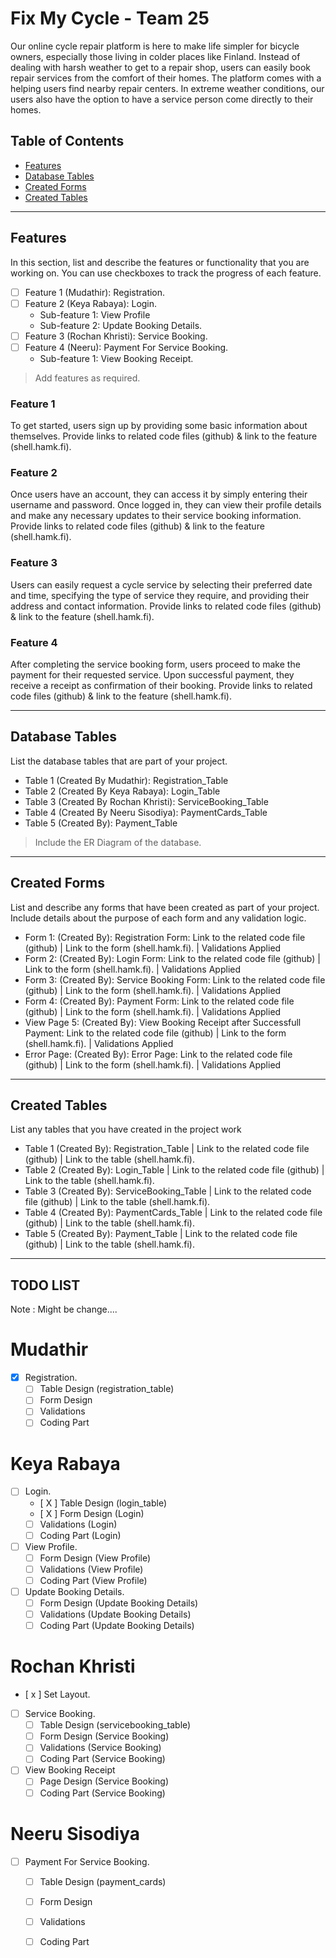 # Fix My Cycle - Team 25

Our online cycle repair platform is here to make life simpler for bicycle owners, especially those living in colder places like Finland. Instead of dealing with harsh weather to get to a repair shop, users can easily book repair services from the comfort of their homes. The platform comes with a helping users find nearby repair centers. In extreme weather conditions, our users also have the option to have a service person come directly to their homes.


## Table of Contents
- [Features](#features)
- [Database Tables](#database-tables)
- [Created Forms](#created-forms)
- [Created Tables](#created-tables)

---

## Features

In this section, list and describe the features or functionality that you are working on. You can use checkboxes to track the progress of each feature.

- [ ] Feature 1 (Mudathir): Registration. 
- [ ] Feature 2 (Keya Rabaya): Login.
  - Sub-feature 1: View Profile
  - Sub-feature 2: Update Booking Details.
- [ ] Feature 3 (Rochan Khristi): Service Booking.
- [ ] Feature 4 (Neeru): Payment For Service Booking.
  - Sub-feature 1: View Booking Receipt.

> Add features as required.

### Feature 1

To get started, users sign up by providing some basic information about themselves. Provide links to related code files (github) & link to the feature (shell.hamk.fi).

### Feature 2

Once users have an account, they can access it by simply entering their username and password. Once logged in, they can view their profile details and make any necessary updates to their service booking information. Provide links to related code files (github) & link to the feature (shell.hamk.fi).

### Feature 3

Users can easily request a cycle service by selecting their preferred date and time, specifying the type of service they require, and providing their address and contact information. Provide links to related code files (github) & link to the feature (shell.hamk.fi).

### Feature 4

After completing the service booking form, users proceed to make the payment for their requested service. Upon successful payment, they receive a receipt as confirmation of their booking. Provide links to related code files (github) & link to the feature (shell.hamk.fi).

---

## Database Tables

List the database tables that are part of your project. 

- Table 1 (Created By Mudathir): Registration_Table
- Table 2 (Created By Keya Rabaya): Login_Table
- Table 3 (Created By Rochan Khristi): ServiceBooking_Table
- Table 4 (Created By Neeru Sisodiya): PaymentCards_Table
- Table 5 (Created By): Payment_Table

> Include the ER Diagram of the database. 

---

## Created Forms

List and describe any forms that have been created as part of your project. Include details about the purpose of each form and any validation logic.

- Form 1: (Created By): Registration Form: Link to the related code file (github) | Link to the form (shell.hamk.fi). | Validations Applied
- Form 2: (Created By): Login Form: Link to the related code file (github) | Link to the form (shell.hamk.fi).  | Validations Applied
- Form 3: (Created By): Service Booking Form: Link to the related code file (github) | Link to the form (shell.hamk.fi).  | Validations Applied
- Form 4: (Created By): Payment Form: Link to the related code file (github) | Link to the form (shell.hamk.fi).  | Validations Applied
- View Page 5: (Created By): View Booking Receipt after Successfull Payment: Link to the related code file (github) | Link to the form (shell.hamk.fi).  | Validations Applied
- Error Page: (Created By): Error Page: Link to the related code file (github) | Link to the form (shell.hamk.fi).  | Validations Applied

---

## Created Tables

List any tables that you have created in the project work

- Table 1 (Created By): Registration_Table | Link to the related code file (github) | Link to the table (shell.hamk.fi).
- Table 2 (Created By): Login_Table | Link to the related code file (github) | Link to the table (shell.hamk.fi).
- Table 3 (Created By): ServiceBooking_Table | Link to the related code file (github) | Link to the table (shell.hamk.fi).
- Table 4 (Created By): PaymentCards_Table | Link to the related code file (github) | Link to the table (shell.hamk.fi).
- Table 5 (Created By): Payment_Table | Link to the related code file (github) | Link to the table (shell.hamk.fi).

---

## TODO LIST 
Note : Might be change....
# Mudathir 
- [x] Registration.
  - [ ] Table Design (registration_table)
  - [ ] Form Design
  - [ ] Validations
  - [ ] Coding Part

# Keya Rabaya 
- [ ] Login.
  - [ X ] Table Design (login_table)
  - [ X ] Form Design (Login)
  - [ ] Validations (Login)
  - [ ] Coding Part (Login)
        
- [ ] View Profile.
  - [ ] Form Design (View Profile)
  - [ ] Validations (View Profile) 
  - [ ] Coding Part (View Profile)

- [ ] Update Booking Details.
  - [ ] Form Design (Update Booking Details)
  - [ ] Validations (Update Booking Details)
  - [ ] Coding Part (Update Booking Details)

# Rochan Khristi 
- [ x ] Set Layout.
        
- [ ] Service Booking.
  - [ ] Table Design (servicebooking_table)
  - [ ] Form Design (Service Booking)
  - [ ] Validations (Service Booking)
  - [ ] Coding Part (Service Booking)

- [ ] View Booking Receipt
  - [ ] Page Design (Service Booking)
  - [ ] Coding Part (Service Booking)

# Neeru Sisodiya 
- [ ] Payment For Service Booking.
  - [ ] Table Design (payment_cards)
  - [ ] Form Design
  - [ ] Validations
  - [ ] Coding Part
        

